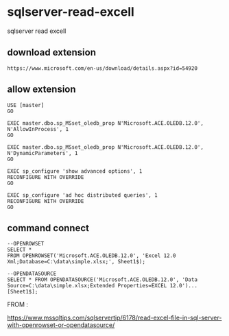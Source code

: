 # sqlserver-read-excell
sqlserver read excell

## download extension 

```
https://www.microsoft.com/en-us/download/details.aspx?id=54920
```

## allow extension

```
USE [master] 
GO 

EXEC master.dbo.sp_MSset_oledb_prop N'Microsoft.ACE.OLEDB.12.0', N'AllowInProcess', 1 
GO 

EXEC master.dbo.sp_MSset_oledb_prop N'Microsoft.ACE.OLEDB.12.0', N'DynamicParameters', 1 
GO 

EXEC sp_configure 'show advanced options', 1
RECONFIGURE WITH OVERRIDE
GO

EXEC sp_configure 'ad hoc distributed queries', 1
RECONFIGURE WITH OVERRIDE
GO
```

## command connect

```
--OPENROWSET
SELECT * 
FROM OPENROWSET('Microsoft.ACE.OLEDB.12.0', 'Excel 12.0 Xml;Database=C:\data\simple.xlsx;', Sheet1$);

--OPENDATASOURCE
SELECT * FROM OPENDATASOURCE('Microsoft.ACE.OLEDB.12.0', 'Data Source=C:\data\simple.xlsx;Extended Properties=EXCEL 12.0')...[Sheet1$];
```


FROM : 

https://www.mssqltips.com/sqlservertip/6178/read-excel-file-in-sql-server-with-openrowset-or-opendatasource/